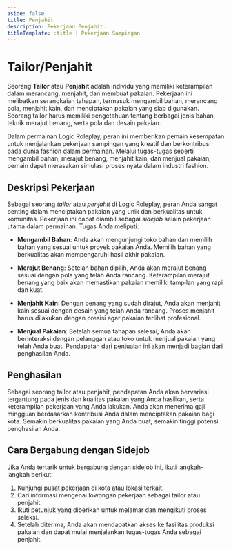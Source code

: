 ```yaml
---
aside: false
title: Penjahit
description: Pekerjaan Penjahit.
titleTemplate: :title | Pekerjaan Sampingan
---
```


# Tailor/Penjahit

Seorang **Tailor** atau **Penjahit** adalah individu yang memiliki keterampilan dalam merancang, menjahit, dan membuat pakaian. Pekerjaan ini melibatkan serangkaian tahapan, termasuk mengambil bahan, merancang pola, menjahit kain, dan menciptakan pakaian yang siap digunakan. Seorang tailor harus memiliki pengetahuan tentang berbagai jenis bahan, teknik merajut benang, serta pola dan desain pakaian.

Dalam permainan Logic Roleplay, peran ini memberikan pemain kesempatan untuk menjalankan pekerjaan sampingan yang kreatif dan berkontribusi pada dunia fashion dalam permainan. Melalui tugas-tugas seperti mengambil bahan, merajut benang, menjahit kain, dan menjual pakaian, pemain dapat merasakan simulasi proses nyata dalam industri fashion.

## Deskripsi Pekerjaan
Sebagai seorang *tailor* atau *penjahit* di Logic Roleplay, peran Anda sangat penting dalam menciptakan pakaian yang unik dan berkualitas untuk komunitas. Pekerjaan ini dapat diambil sebagai *sidejob* selain pekerjaan utama dalam permainan. Tugas Anda meliputi:

- **Mengambil Bahan**: Anda akan mengunjungi toko bahan dan memilih bahan yang sesuai untuk proyek pakaian Anda. Memilih bahan yang berkualitas akan mempengaruhi hasil akhir pakaian.

- **Merajut Benang**: Setelah bahan dipilih, Anda akan merajut benang sesuai dengan pola yang telah Anda rancang. Keterampilan merajut benang yang baik akan memastikan pakaian memiliki tampilan yang rapi dan kuat.

- **Menjahit Kain**: Dengan benang yang sudah dirajut, Anda akan menjahit kain sesuai dengan desain yang telah Anda rancang. Proses menjahit harus dilakukan dengan presisi agar pakaian terlihat profesional.

- **Menjual Pakaian**: Setelah semua tahapan selesai, Anda akan berinteraksi dengan pelanggan atau toko untuk menjual pakaian yang telah Anda buat. Pendapatan dari penjualan ini akan menjadi bagian dari penghasilan Anda.

## Penghasilan
Sebagai seorang tailor atau penjahit, pendapatan Anda akan bervariasi tergantung pada jenis dan kualitas pakaian yang Anda hasilkan, serta keterampilan pekerjaan yang Anda lakukan. Anda akan menerima gaji mingguan berdasarkan kontribusi Anda dalam menciptakan pakaian bagi kota. Semakin berkualitas pakaian yang Anda buat, semakin tinggi potensi penghasilan Anda.

## Cara Bergabung dengan Sidejob
Jika Anda tertarik untuk bergabung dengan sidejob ini, ikuti langkah-langkah berikut:

1. Kunjungi pusat pekerjaan di kota atau lokasi terkait.
2. Cari informasi mengenai lowongan pekerjaan sebagai tailor atau penjahit.
3. Ikuti petunjuk yang diberikan untuk melamar dan mengikuti proses seleksi.
4. Setelah diterima, Anda akan mendapatkan akses ke fasilitas produksi pakaian dan dapat mulai menjalankan tugas-tugas Anda sebagai penjahit.
